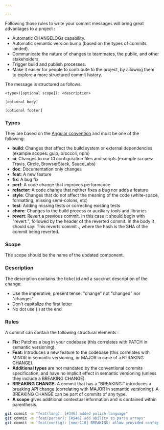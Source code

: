 ```yaml
---

---
```


Following those rules to write your commit messages will bring great advantages to a project :

- Automatic CHANGELOGs capability.
- Automatic semantic version bump (based on the types of commits landed).
- Communicate the nature of changes to teammates, the public, and other stakeholders.
- Trigger build and publish processes.
- Make it easier for people to contribute to the project, by allowing them to explore a more structured commit history.

The message is structured as follows:

```
<type>([optional scope]): <description>

[optional body]

[optional footer]
```

### Types

They are based on the [Angular convention](https://github.com/angular/angular/blob/22b96b9/CONTRIBUTING.md#-commit-message-guidelines) and must be one of the following:

- **build**: Changes that affect the build system or external dependencies (example scopes: gulp, broccoli, npm)
- **ci**: Changes to our CI configuration files and scripts (example scopes: Travis, Circle, BrowserStack, SauceLabs)
- **doc**: Documentation only changes
- **feat**: A new feature
- **fix**: A bug fix
- **perf**: A code change that improves performance
- **refactor**: A code change that neither fixes a bug nor adds a feature
- **style**: Changes that do not affect the meaning of the code (white-space, formatting, missing semi-colons, etc)
- **test**: Adding missing tests or correcting existing tests
- **chore**: Changes to the build process or auxiliary tools and libraries
- **revert**: Revert a previous commit. In this case it should begin with "revert:", followed by the header of the reverted commit. In the body it should say: This reverts commit <hash>., where the hash is the SHA of the commit being reverted.

### Scope

The scope should be the name of the updated component.

### Description

The description contains the ticket id and a succinct description of the change:

- Use the imperative, present tense: "change" not "changed" nor "changes"
- Don't capitalize the first letter
- No dot use (.) at the end

### Rules

A commit can contain the following structural elements :

- **Fix:** Patches a bug in your codebase (this correlates with PATCH in semantic versioning).
- **Feat:** Introduces a new feature to the codebase (this correlates with MINOR in semantic versioning, or MAJOR in case of a BTRAKING CHANGE).
- **Additional types** are not mandated by the conventional commits specification, and have no implicit effect in semantic versioning (unless they include a BREAKING CHANGE).
- **BREAKING CHANGE:** A commit that has a "BREAKING:" introduces a breaking API change (correlating with MAJOR in semantic versioning). A BREAKING CHANGE can be part of commits of any type.
- **A scope** gives additional contextual information and is contained within parenthesis.

```bash
git commit -m "feat(lang): [#346] added polish language"
git commit -m "feat(parser): [#546] add ability to parse arrays"
git commit -m 'feat(config): [neo-118] BREAKING: allow provided config object to extend other configs
```
